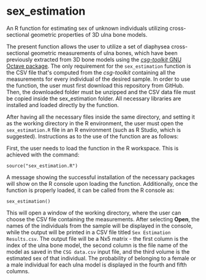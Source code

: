 # sex_estimation
An R function for estimating sex of unknown individuals utilizing cross-sectional geometric properties of 3D ulna bone models.

The present function allows the user to utilize a set of diaphysea cross-sectional geometric measurements of ulna bones, which have been previously extracted from 3D bone models using the [*csg-toolkit* GNU Octave package](https://github.com/pr0m1th3as/long-bone-diaphyseal-CSG-Toolkit/tree/v1.0.1). The only requirement for the `sex_estimation` function is the CSV file that's computed from the *csg-toolkit* containing all the measurements for every individual of the desired sample. In order to use the function, the user must first download this repository from GitHub. Then, the downloaded folder must be unzipped and the CSV data file must be copied inside the sex_estimation folder. All necessary libraries are installed and loaded directly by the function.

After having all the necessary files inside the same directory, and setting it as the working directory in the R environment, the user must open the `sex_estimation.R` file in an R environment (such as R Studio, which is suggested). Instructions as to the use of the function are as follows:

First, the user needs to load the function in the R workspace. This is achieved with the command:
```
source("sex_estimation.R")
```

A message showing the successful installation of the necessary packages will show on the R console upon loading the function. Additionally, once the function is properly loaded, it can be called from the R console as:
```
sex_estimation()
```

This will open a window of the working directory, where the user can choose the CSV file containing the measurements. After selecting **Open**, the names of the individuals from the sample will be displayed in the console, while the output will be printed in a CSV file titled `Sex Estimation Results.csv`. The output file will be a Nx5 matrix - the first column is the index of the ulna bone model, the second column is the file name of the model as saved in the `CSG data.csv` input file, and the third volume is the estimated sex of that individual. The probability of belonging to a female or a male individual for each ulna model is displayed in the fourth and fifth columns.
